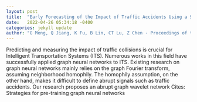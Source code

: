 ```yaml
---
layout: post
title:  "Early Forecasting of the Impact of Traffic Accidents Using a Single Shot Observation"
date:   2022-04-26 05:34:18 -0400
categories: jekyll update
author: "G Meng, Q Jiang, K Fu, B Lin, CT Lu, Z Chen - Proceedings of the 2022 SIAM , 2022"
---
```

Predicting and measuring the impact of traffic collisions is crucial for Intelligent Transportation Systems (ITS). Numerous works in this field have successfully applied graph neural networks to ITS. Existing research on graph neural networks mainly relies on the graph Fourier transform, assuming neighborhood homophily. The homophily assumption, on the other hand, makes it difficult to define abrupt signals such as traffic accidents. Our research proposes an abrupt graph wavelet network Cites: Strategies for pre-training graph neural networks
